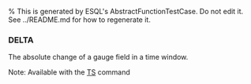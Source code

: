 % This is generated by ESQL's AbstractFunctionTestCase. Do not edit it. See ../README.md for how to regenerate it.

### DELTA
The absolute change of a gauge field in a time window.

Note: Available with the [TS](https://www.elastic.co/docs/reference/query-languages/esql/commands/source-commands#esql-ts) command
